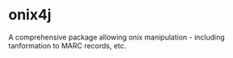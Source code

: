 onix4j
======

A comprehensive package allowing onix manipulation - including tanformation to MARC records, etc.
